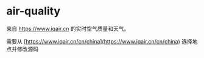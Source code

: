 # air-quality

来自 https://www.iqair.cn 的实时空气质量和天气。

需要从 [https://www.iqair.cn/cn/china](https://www.iqair.cn/cn/china) 选择地点并修改源码
